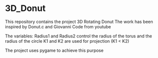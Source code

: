 # 3D_Donut
This repository contains the project 3D Rotating Donut
The work has been inspired by Donut.c and Giovanni Code from youtube

The variables: 
  Radius1 and Radius2 control the radius of the torus and the radius of the circle
  K1 and K2 are used for projection (K1 < K2)

The project uses pygame to achieve this purpose
